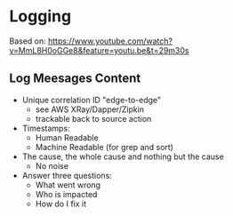 # Logging

Based on:
https://www.youtube.com/watch?v=MmL8H0oGGe8&feature=youtu.be&t=29m30s

## Log Meesages Content
* Unique correlation ID "edge-to-edge" 
  * see AWS XRay/Dapper/Zipkin
  * trackable back to source action
* Timestamps:
  * Human Readable
  * Machine Readable (for grep and sort)
* The cause, the whole cause and nothing but the cause
  * No noise
* Answer three questions:
  * What went wrong
  * Who is impacted
  * How do I fix it
